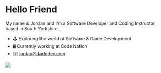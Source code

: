 <h1>Hello Friend</h1>

My name is Jordan and I'm a Software Developer and Coding Instructor, based in South Yorkshire.

- 🕹 Exploring the world of Software & Game Development
- 🖥 Currently working at Code Nation
- ✉️ jordan@darlodev.com

<a href="https://github.com/darlodev/dalodev">
  <img align="center" src="https://github-readme-stats.vercel.app/api/top-langs/?username=darlodev&hide=java,html&title_color=ffffff&text_color=c9cacc&icon_color=2bbc8a&bg_color=1d1f21" />
</a>

<!---
dadarlodev/dadarlodev is a ✨ special ✨ repository because its `README.md` (this file) appears on your GitHub profile.
You can click the Preview link to take a look at your changes.
--->
